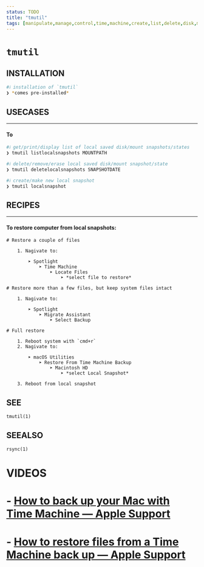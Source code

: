 ```yaml
---
status: TODO
title: "tmutil"
tags: [manipulate,manage,control,time,machine,create,list,delete,disk,mount,backups,snapshots]
---
```


# `tmutil`

## INSTALLATION


```bash
#ℹ︎ installation of `tmutil`
❯ *comes pre-installed*
```


## USECASES

----
#### To


```bash
#ℹ︎ get/print/display list of local saved disk/mount snapshots/states
❯ tmutil listlocalsnapshots MOUNTPATH
```



```bash
#ℹ︎ delete/remove/erase local saved disk/mount snapshot/state
❯ tmutil deletelocalsnapshots SNAPSHOTDATE
```



```bash
#ℹ︎ create/make new local snapshot
❯ tmutil localsnapshot
```


## RECIPES

----
#### To restore computer from local snapshots:

    # Restore a couple of files

        1. Nagivate to:

            ➤ Spotlight
                ➤ Time Machine
                    ➤ Locate Files
                        ➤ *select file to restore*

    # Restore more than a few files, but keep system files intact

        1. Nagivate to:

            ➤ Spotlight
                ➤ Migrate Assistant
                    ➤ Select Backup

    # Full restore

        1. Reboot system with `cmd+r`
        2. Nagivate to:

            ➤ macOS Utilities
                ➤ Restore From Time Machine Backup
                    ➤ Macintosh HD
                        ➤ *select Local Snapshot*

        3. Reboot from local snapshot


## SEE

    tmutil(1)

## SEEALSO

    rsync(1)


# VIDEOS
#
# - [How to back up your Mac with Time Machine — Apple Support](https://www.youtube.com/watch?v=geJiTXOb37w)
# - [How to restore files from a Time Machine back up — Apple Support](https://www.youtube.com/watch?v=jZmJFbjvKUw)
